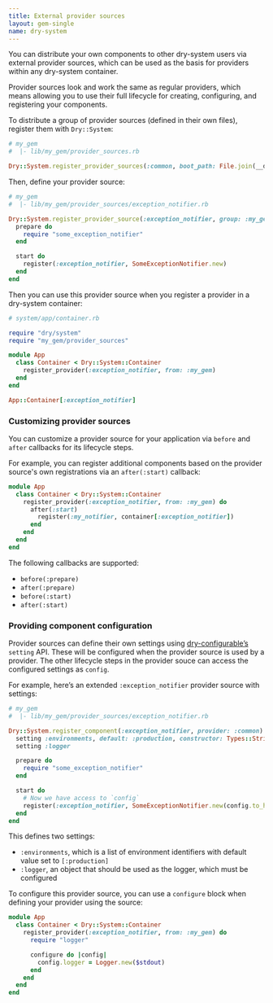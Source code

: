 ```yaml
---
title: External provider sources
layout: gem-single
name: dry-system
---
```


You can distribute your own components to other dry-system users via external provider sources, which can be used as the basis for providers within any dry-system container.

Provider sources look and work the same as regular providers, which means allowing you to use their full lifecycle for creating, configuring, and registering your components.

To distribute a group of provider sources (defined in their own files), register them with `Dry::System`:

``` ruby
# my_gem
#  |- lib/my_gem/provider_sources.rb

Dry::System.register_provider_sources(:common, boot_path: File.join(__dir__, "provider_sources"))
```

Then, define your provider source:

``` ruby
# my_gem
#  |- lib/my_gem/provider_sources/exception_notifier.rb

Dry::System.register_provider_source(:exception_notifier, group: :my_gem) do
  prepare do
    require "some_exception_notifier"
  end

  start do
    register(:exception_notifier, SomeExceptionNotifier.new)
  end
end
```

Then you can use this provider source when you register a provider in a dry-system container:

``` ruby
# system/app/container.rb

require "dry/system"
require "my_gem/provider_sources"

module App
  class Container < Dry::System::Container
    register_provider(:exception_notifier, from: :my_gem)
  end
end

App::Container[:exception_notifier]
```

### Customizing provider sources

You can customize a provider source for your application via `before` and `after` callbacks for its lifecycle steps.

For example, you can register additional components based on the provider source's own registrations via an `after(:start)` callback:

``` ruby
module App
  class Container < Dry::System::Container
    register_provider(:exception_notifier, from: :my_gem) do
      after(:start)
        register(:my_notifier, container[:exception_notifier])
      end
    end
  end
end
```

The following callbacks are supported:

- `before(:prepare)`
- `after(:prepare)`
- `before(:start)`
- `after(:start)`

### Providing component configuration

Provider sources can define their own settings using [dry-configurable’s](/gems/dry-configurable) `setting` API. These will be configured when the provider source is used by a provider. The other lifecycle steps in the provider souce can access the configured settings as `config`.

For example, here’s an extended `:exception_notifier` provider source with settings:

``` ruby
# my_gem
#  |- lib/my_gem/provider_sources/exception_notifier.rb

Dry::System.register_component(:exception_notifier, provider: :common) do
  setting :environments, default: :production, constructor: Types::Strict::Array.of(Types::Strict::Symbol)
  setting :logger

  prepare do
    require "some_exception_notifier"
  end

  start do
    # Now we have access to `config`
    register(:exception_notifier, SomeExceptionNotifier.new(config.to_h))
  end
end
```

This defines two settings:

- `:environments`, which is a list of environment identifiers with default value set to `[:production]`
- `:logger`, an object that should be used as the logger, which must be configured

To configure this provider source, you can use a `configure` block when defining your provider using the source:

``` ruby
module App
  class Container < Dry::System::Container
    register_provider(:exception_notifier, from: :my_gem) do
      require "logger"

      configure do |config|
        config.logger = Logger.new($stdout)
      end
    end
  end
end
```
